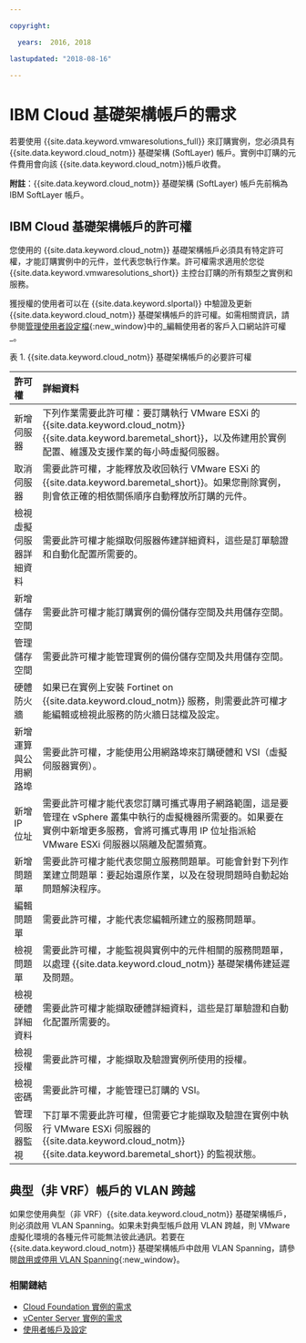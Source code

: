 ```yaml
---

copyright:

  years:  2016, 2018

lastupdated: "2018-08-16"

---
```


# IBM Cloud 基礎架構帳戶的需求

若要使用 {{site.data.keyword.vmwaresolutions_full}} 來訂購實例，您必須具有 {{site.data.keyword.cloud_notm}} 基礎架構 (SoftLayer) 帳戶。實例中訂購的元件費用會向該 {{site.data.keyword.cloud_notm}}帳戶收費。

**附註**：{{site.data.keyword.cloud_notm}} 基礎架構 (SoftLayer) 帳戶先前稱為 IBM SoftLayer 帳戶。

## IBM Cloud 基礎架構帳戶的許可權

您使用的 {{site.data.keyword.cloud_notm}} 基礎架構帳戶必須具有特定許可權，才能訂購實例中的元件，並代表您執行作業。許可權需求適用於您從 {{site.data.keyword.vmwaresolutions_short}} 主控台訂購的所有類型之實例和服務。

獲授權的使用者可以在 {{site.data.keyword.slportal}} 中驗證及更新 {{site.data.keyword.cloud_notm}} 基礎架構帳戶的許可權。如需相關資訊，請參閱[管理使用者設定檔](../../../customer-portal/cpmanuserprof.html){:new_window}中的_編輯使用者的客戶入口網站許可權_。

表 1. {{site.data.keyword.cloud_notm}} 基礎架構帳戶的必要許可權

|許可權|詳細資料     |
|:------------------ |:--------------------------------------- |
|新增伺服器|下列作業需要此許可權：要訂購執行 VMware ESXi 的 {{site.data.keyword.cloud_notm}} {{site.data.keyword.baremetal_short}}，以及佈建用於實例配置、維護及支援作業的每小時虛擬伺服器。|
|取消伺服器|需要此許可權，才能釋放及收回執行 VMware ESXi 的 {{site.data.keyword.baremetal_short}}。如果您刪除實例，則會依正確的相依關係順序自動釋放所訂購的元件。|
|檢視虛擬伺服器詳細資料|需要此許可權才能擷取伺服器佈建詳細資料，這些是訂單驗證和自動化配置所需要的。|
|新增儲存空間|需要此許可權才能訂購實例的備份儲存空間及共用儲存空間。|
|管理儲存空間|需要此許可權才能管理實例的備份儲存空間及共用儲存空間。|
|硬體防火牆|如果已在實例上安裝 Fortinet on {{site.data.keyword.cloud_notm}} 服務，則需要此許可權才能編輯或檢視此服務的防火牆日誌檔及設定。|
|新增運算與公用網路埠|需要此許可權，才能使用公用網路埠來訂購硬體和 VSI（虛擬伺服器實例）。|
|新增 IP 位址|需要此許可權才能代表您訂購可攜式專用子網路範圍，這是要管理在 vSphere 叢集中執行的虛擬機器所需要的。如果要在實例中新增更多服務，會將可攜式專用 IP 位址指派給 VMware ESXi 伺服器以隔離及配置頻寬。|
|新增問題單|需要此許可權才能代表您開立服務問題單。可能會針對下列作業建立問題單：要起始還原作業，以及在發現問題時自動起始問題解決程序。|
|編輯問題單|需要此許可權，才能代表您編輯所建立的服務問題單。|
|檢視問題單|需要此許可權，才能監視與實例中的元件相關的服務問題單，以處理 {{site.data.keyword.cloud_notm}} 基礎架構佈建延遲及問題。|
|檢視硬體詳細資料|需要此許可權才能擷取硬體詳細資料，這些是訂單驗證和自動化配置所需要的。|
|檢視授權|需要此許可權，才能擷取及驗證實例所使用的授權。|
|檢視密碼|需要此許可權，才能管理已訂購的 VSI。|
|管理伺服器監視|下訂單不需要此許可權，但需要它才能擷取及驗證在實例中執行 VMware ESXi 伺服器的 {{site.data.keyword.cloud_notm}} {{site.data.keyword.baremetal_short}} 的監視狀態。|

## 典型（非 VRF）帳戶的 VLAN 跨越

如果您使用典型（非 VRF）{{site.data.keyword.cloud_notm}} 基礎架構帳戶，則必須啟用 VLAN Spanning。如果未對典型帳戶啟用 VLAN 跨越，則 VMware 虛擬化環境的各種元件可能無法彼此通訊。若要在 {{site.data.keyword.cloud_notm}} 基礎架構帳戶中啟用 VLAN Spanning，請參閱[啟用或停用 VLAN Spanning](../../../infrastructure/vlans/vlan-spanning.html){:new_window}。

### 相關鏈結

* [Cloud Foundation 實例的需求](../sddc/sd_planning.html)
* [vCenter Server 實例的需求](../vcenter/vc_planning.html)
* [使用者帳戶及設定](useraccount.html)

